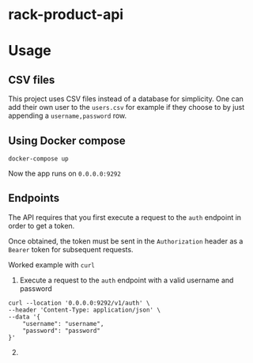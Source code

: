 # rack-product-api

# Usage

## CSV files
This project uses CSV files instead of a database for simplicity. One can add their own user to the `users.csv` for example if they choose to by just appending a `username,password` row.

## Using Docker compose
```
docker-compose up
```

Now the app runs on `0.0.0.0:9292`

## Endpoints
The API requires that you first execute a request to the `auth` endpoint in order to get a token.

Once obtained, the token must be sent in the `Authorization` header as a `Bearer` token for subsequent requests.

Worked example with `curl`
1. Execute a request to the `auth` endpoint with a valid username and password
```shell
curl --location '0.0.0.0:9292/v1/auth' \
--header 'Content-Type: application/json' \
--data '{
    "username": "username",
    "password": "password"
}'
```
2. 